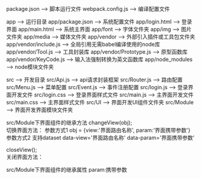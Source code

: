 package.json             -->    脚本运行文件
webpack.config.js        -->    编译配置文件

app                      -->    运行目录
app/package.json         -->    系统配置文件
app/login.html           -->    登录界面
app/main.html            -->    系统主界面
app/font                 -->    字体文件夹
app/img                  -->    图片文件夹
app/media                -->    媒体文件夹
app/vendor               -->    外部引入插件或工具包文件夹
app/vendor/include.js    -->    全局引用无需babel编译使用的node库
app/vendor/Tool.js       -->    工具封装库
app/vendor/Prototype.js  -->    原型函数库
app/vendor/KeyCode.js    -->    输入法强制转换为英文函数库
app/node_modules         -->    node模块文件夹

src                      -->    开发目录
src/Api.js               -->    api请求封装框架
src/Router.js            -->    路由配置
src/Menu.js              -->    菜单配置
src/Event.js             -->    事件注册配置
src/login.js             -->    登录界面开发文件
src/login.css            -->    登录界面样式文件
src/main.js              -->    主界面开发文件
src/main.css             -->    主界面样式文件
src/UI                   -->    界面开发UI组件文件夹
src/Module               -->    界面开发界面模块文件夹




src/Module下界面组件的继承方法
changeView(obj);    
    切换界面方法：
        参数方式1
            obj = {view:'界面路由名称', param:'界面携带参数'}
        参数方式2
            支持dataset
            data-view='界面路由名称' data-param='界面携带参数'

closeView();    
    关闭界面方法：


src/Module下界面组件的继承属性
param:携带参数



